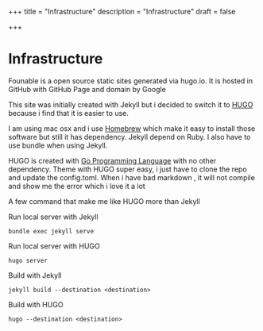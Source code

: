 +++
title = "Infrastructure"
description = "Infrastructure"
draft = false

+++

# Infrastructure

Founable is a open source static sites generated via hugo.io. It is hosted in GitHub with GitHub Page and domain by Google

This site was initially created with Jekyll but i decided to switch it to [HUGO](https://gohugo.io) because i find that it is easier to use.

I am using mac osx and i use [Homebrew](https://brew.sh/) which make it easy to install those software but still it has dependency. Jekyll depend on Ruby. I also have to use bundle when using Jekyll.

HUGO is created with [Go Programming Language](https://golang.org/) with no other dependency. Theme with HUGO super easy, i just have to clone the repo and update the config.toml. When i have bad markdown , it will not compile and show me the error which i love it a lot

A few command that make me like HUGO more than Jekyll

Run local server with Jekyll
```
bundle exec jekyll serve
```

Run local server with HUGO
```
hugo server
```

Build with Jekyll
```
jekyll build --destination <destination>
```

Build with HUGO
```
hugo --destination <destination>
```